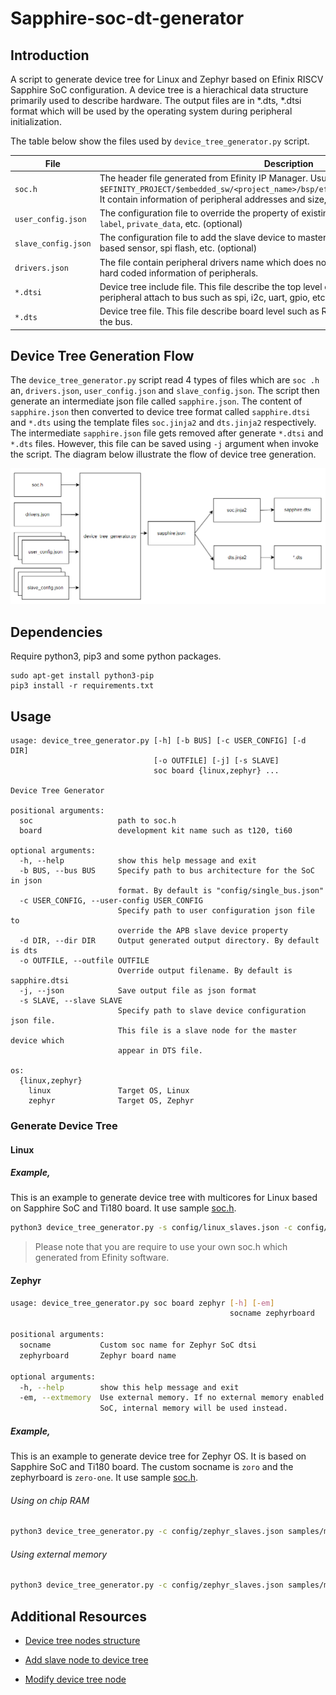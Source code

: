 # Sapphire-soc-dt-generator

## Introduction

A script to generate device tree for Linux and Zephyr based on Efinix RISCV Sapphire SoC configuration. A device tree is a hierachical data structure primarily used to describe hardware. The output files are in *.dts, *.dtsi format which will be used by the operating system during peripheral initialization.

The table below show the files used by `device_tree_generator.py` script.

| File                | Description                                                                                                                                                                                                                         | Input/Output |
| ------------------- | ----------------------------------------------------------------------------------------------------------------------------------------------------------------------------------------------------------------------------------- | ------------ |
| `soc.h`             | The header file generated from Efinity IP Manager. Usually located in `$EFINITY_PROJECT/$embedded_sw/<project_name>/bsp/efinix/EfxSapphireSoc/include/soc.h`. It contain information of peripheral addresses and size, cpus caches. | Input        |
| `user_config.json`  | The configuration file to override the property of existing device node such as `name`, `reg`, `label`, `private_data`, etc. (optional)                                                                                             | Input        |
| `slave_config.json` | The configuration file to add the slave device to master node. The slave device could be i2c based sensor, spi flash, etc. (optional)                                                                                               | Input        |
| `drivers.json`      | The file contain peripheral drivers name which does not provided in soc.h. Also contain hard coded information of peripherals.                                                                                                      | Input        |
| `*.dtsi`            | Device tree include file. This file describe the top level of SoC such as number of cpu, bus, peripheral attach to bus such as spi, i2c, uart, gpio, etc.                                                                           | Output       |
| `*.dts`             | Device tree file. This file describe board level such as RAM size, peripheral that enable on the bus.                                                                                                                               | Output       |

## Device Tree Generation Flow

The `device_tree_generator.py` script read 4 types of files which are `soc .h` an, `drivers.json`, `user_config.json` and `slave_config.json`. The script then generate an intermediate json file called `sapphire.json`. The content of `sapphire.json` then converted to device tree format called `sapphire.dtsi` and `*.dts` using the template files `soc.jinja2` and `dts.jinja2` respectively. The intermediate `sapphire.json` file gets removed after generate `*.dtsi` and `*.dts` files. However, this file can be saved using `-j` argument when invoke  the script. The diagram below illustrate the flow of device tree generation.

![alt text](docs/device_tree_generation_flow.png)

## Dependencies

Require python3, pip3 and some python packages.

```
sudo apt-get install python3-pip
pip3 install -r requirements.txt
```

## Usage

```
usage: device_tree_generator.py [-h] [-b BUS] [-c USER_CONFIG] [-d DIR]
                                [-o OUTFILE] [-j] [-s SLAVE]
                                soc board {linux,zephyr} ...

Device Tree Generator

positional arguments:
  soc                   path to soc.h
  board                 development kit name such as t120, ti60

optional arguments:
  -h, --help            show this help message and exit
  -b BUS, --bus BUS     Specify path to bus architecture for the SoC in json
                        format. By default is "config/single_bus.json"
  -c USER_CONFIG, --user-config USER_CONFIG
                        Specify path to user configuration json file to
                        override the APB slave device property
  -d DIR, --dir DIR     Output generated output directory. By default is dts
  -o OUTFILE, --outfile OUTFILE
                        Override output filename. By default is sapphire.dtsi
  -j, --json            Save output file as json format
  -s SLAVE, --slave SLAVE
                        Specify path to slave device configuration json file.
                        This file is a slave node for the master device which
                        appear in DTS file.

os:
  {linux,zephyr}
    linux               Target OS, Linux
    zephyr              Target OS, Zephyr
```

### Generate Device Tree

#### Linux

##### Example,

This is an example to generate device tree with multicores for Linux based on Sapphire SoC and Ti180 board. It use sample [soc.h](samples/multicores/soc.h).

```bash
python3 device_tree_generator.py -s config/linux_slaves.json -c config/linux_spi.json samples/multicores/soc.h ti180 linux
```

> Please note that you are require to use your own soc.h which generated from Efinity software.

#### Zephyr

```bash
usage: device_tree_generator.py soc board zephyr [-h] [-em]
                                                 socname zephyrboard

positional arguments:
  socname           Custom soc name for Zephyr SoC dtsi
  zephyrboard       Zephyr board name

optional arguments:
  -h, --help        show this help message and exit
  -em, --extmemory  Use external memory. If no external memory enabled on the
                    SoC, internal memory will be used instead.
```

##### Example,

This is an example to generate device tree for Zephyr OS. It is based on Sapphire SoC and Ti180 board. The custom socname is `zoro` and the zephyrboard is `zero-one`. It use sample [soc.h](samples/multicores/soc.h).

###### Using on chip RAM

```bash
python3 device_tree_generator.py -c config/zephyr_slaves.json samples/multicores/soc.h ti180 zephyr zoro zero-one
```

###### Using external memory

```bash
python3 device_tree_generator.py -c config/zephyr_slaves.json samples/multicores/soc.h ti180 zephyr zoro zero-one -em
```

## Additional Resources

- [Device tree nodes structure](docs/device_tree_nodes.md)

- [Add slave node to device tree](docs/add_slave_node.md)

- [Modify device tree node](docs/modify_device_tree_node.md)